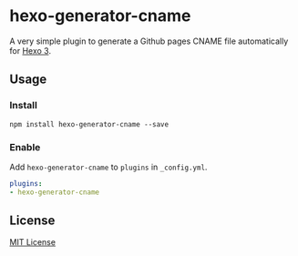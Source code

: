 # hexo-generator-cname

A very simple plugin to generate a Github pages CNAME file automatically for [Hexo 3](https://npmjs.org/package/hexo).

## Usage

### Install

```
npm install hexo-generator-cname --save
```

### Enable

Add `hexo-generator-cname` to `plugins` in `_config.yml`.

``` yaml
plugins:
- hexo-generator-cname
```

## License

[MIT License](http://ilee.mit-license.org)
